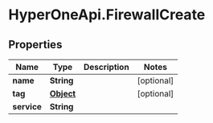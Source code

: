 # HyperOneApi.FirewallCreate

## Properties
Name | Type | Description | Notes
------------ | ------------- | ------------- | -------------
**name** | **String** |  | [optional] 
**tag** | [**Object**](.md) |  | [optional] 
**service** | **String** |  | 


